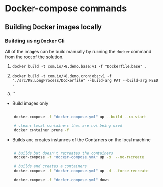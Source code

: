 # Docker-compose commands

## Building Docker images locally

### Building using `Docker` Cli

All of the images can be build manually by running the `docker` command from the root of the solution.

1. `docker build -t com.io/k8.demo.base:v1 -f "Dockerfile.base" . `

2. `docker build -t com.io/k8.demo.cronjobs:v1 -f "./src/K8.LongProcess/Dockerfile" --build-arg PAT --build-arg FEED .`

3. ``

- Build images only

```bash

    docker-compose -f "docker-compose.yml" up --build --no-start

    # cleans local containers that are not being used
    docker container prune -f
```

- Builds and creates instances of the Containers on the local machine

```bash

    # builds but doesn't recreates the containers
    docker-compose -f "docker-compose.yml" up -d  --no-recreate

    # builds and creates a containers
    docker-compose -f "docker-compose.yml" up -d --force-recreate

    docker-compose -f "docker-compose.yml" down
```
